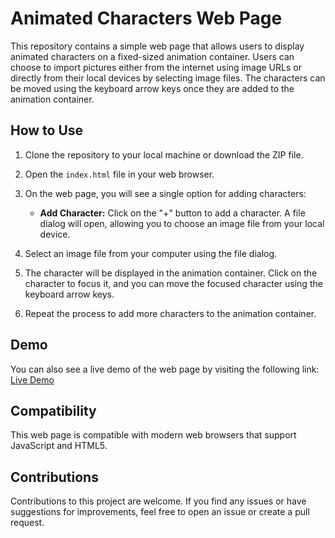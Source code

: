 # Animated Characters Web Page

This repository contains a simple web page that allows users to display animated characters on a fixed-sized animation container. Users can choose to import pictures either from the internet using image URLs or directly from their local devices by selecting image files. The characters can be moved using the keyboard arrow keys once they are added to the animation container.

## How to Use

1. Clone the repository to your local machine or download the ZIP file.

2. Open the `index.html` file in your web browser.

3. On the web page, you will see a single option for adding characters:

   - **Add Character:** Click on the "+" button to add a character. A file dialog will open, allowing you to choose an image file from your local device.

4. Select an image file from your computer using the file dialog.

5. The character will be displayed in the animation container. Click on the character to focus it, and you can move the focused character using the keyboard arrow keys.

6. Repeat the process to add more characters to the animation container.

## Demo

You can also see a live demo of the web page by visiting the following link: [Live Demo](https://obaidahy.github.io/Character-Animation/)

## Compatibility

This web page is compatible with modern web browsers that support JavaScript and HTML5.

## Contributions

Contributions to this project are welcome. If you find any issues or have suggestions for improvements, feel free to open an issue or create a pull request.
